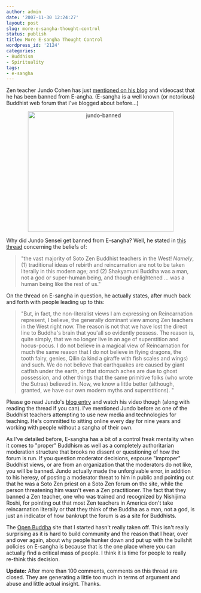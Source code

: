 ```yaml
---
author: admin
date: '2007-11-30 12:24:27'
layout: post
slug: more-e-sangha-thought-control
status: publish
title: More E-sangha Thought Control
wordpress_id: '2124'
categories:
- Buddhism
- Spirituality
tags:
- e-sangha
---
```

Zen teacher Jundo Cohen has just <a href="http://treeleafzen.blogspot.com/2007/11/sit-long-with-jundo-banned.html">mentioned on his blog</a> and videocast that he has been banned from E-angha. (E-sangha is a well known (or notorious) Buddhist web forum that I've blogged about before...)
<p align="center"><a href="http://www.flickr.com/photos/albill/2075792071/" title="jundo-banned by albill, on Flickr"><img src="http://farm3.static.flickr.com/2061/2075792071_a6489402b1_o.jpg" alt="jundo-banned" height="321" width="389" /></a></p>
Why did Jundo Sensei get banned from E-sangha? Well, he stated in <a href="http://www.lioncity.net/buddhism/index.php?showtopic=58952">this thread</a> concerning the beliefs of:
<blockquote> "the vast majority of Soto Zen Buddhist teachers in the West!  <span style="font-style: italic">Namely</span>, (1) traditional ideas of rebirth and reincarnation are not to be taken literally in this modern age; and (2) Shakyamuni Buddha was a man, not a god or super-human being, and though enlightened ... was a human being like the rest of us."</blockquote>
On the thread on E-sangha in question, he actually states, after much back and forth with people leading up to this:
<blockquote>"But, in fact, the non-literalist views I am expressing on Reincarnation represent, I believe, the generally dominant view among Zen teachers in the West right now. The reason is not that we have lost the direct line to Buddha's brain that you'all so evidently possess. The reason is, quite simply, that we no longer live in an age of superstition and hocus-pocus. I do not believe in a magical view of Reincarnation for much the same reason that I do not believe in flying dragons, the tooth fairy, genies, Qilin (a kind a giraffe with fish scales and wings) and such. We do not believe that earthquakes are caused by giant catfish under the earth, or that stomach aches are due to ghost possession, and other things that the same primitive folks (who wrote the Sutras) believed in. Now, we know a little better (although, granted, we have our own modern myths and superstitions). "</blockquote>
Please go read Jundo's <a href="http://treeleafzen.blogspot.com/2007/11/sit-long-with-jundo-banned.html">blog entry</a> and watch his video though (along with reading the thread if you can). I've mentioned Jundo before as one of the Buddhist teachers attempting to use new media and technologies for teaching. He's committed to sitting online every day for nine years and working with people without a sangha of their own.

As I've detailed before, E-sangha has a bit of a control freak mentality when it comes to "proper" Buddhism as well as a completely authoritarian moderation structure that brooks no dissent or questioning of how the forum is run. If you question moderator decisions, espouse "improper" Buddhist views, or are from an organization that the moderators do not like, you will be banned. Jundo actually made the unforgivable error, in addition to his heresy, of posting a moderator threat to him in public and pointing out that he was a Soto Zen priest on a Soto Zen forum on the site, while the person threatening him wasn't even a Zen practitioner. The fact that they banned a Zen teacher, one who was trained and recognized by Nishijima Roshi, for pointing out that most Zen teachers in America don't take reincarnation literally or that they think of the Buddha as a man, not a god, is just an indicator of how bankrupt the forum is as a site for Buddhists.

The <a href="http://openbuddha.com">Open Buddha</a> site that I started hasn't really taken off. This isn't really surprising as it is hard to build community and the reason that I hear, over and over again, about why people hunker down and put up with the bullshit policies on E-sangha is because that is the one place where you can actually find a critical mass of people. I think it is time for people to really re-think this decision.

<strong>Update:</strong> After more than 100 comments, comments on this thread are closed. They are generating a little too much in terms of argument and abuse and little actual insight. Thanks.
